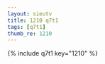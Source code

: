 ```yaml
--- 
layout: sieutv
title: 1210 q7t1
tags: [q7t1]
thumb_re: 1210
---
```

{% include q7t1 key="1210" %} 
